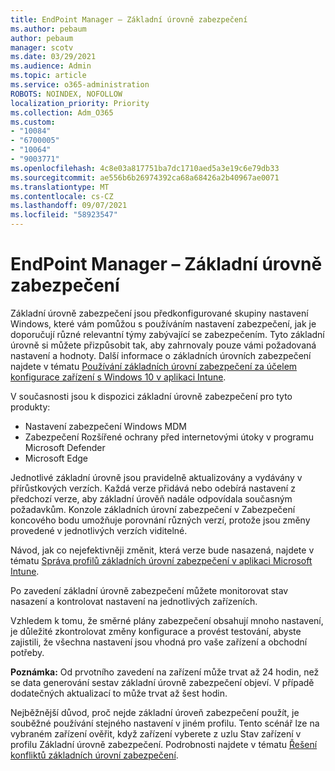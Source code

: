 ```yaml
---
title: EndPoint Manager – Základní úrovně zabezpečení
ms.author: pebaum
author: pebaum
manager: scotv
ms.date: 03/29/2021
ms.audience: Admin
ms.topic: article
ms.service: o365-administration
ROBOTS: NOINDEX, NOFOLLOW
localization_priority: Priority
ms.collection: Adm_O365
ms.custom:
- "10084"
- "6700005"
- "10064"
- "9003771"
ms.openlocfilehash: 4c8e03a817751ba7dc1710aed5a3e19c6e79db33
ms.sourcegitcommit: ae556b6b26974392ca68a68426a2b40967ae0071
ms.translationtype: MT
ms.contentlocale: cs-CZ
ms.lasthandoff: 09/07/2021
ms.locfileid: "58923547"
---
```

# <a name="endpoint-manager---security-baselines"></a>EndPoint Manager – Základní úrovně zabezpečení

Základní úrovně zabezpečení jsou předkonfigurované skupiny nastavení Windows, které vám pomůžou s používáním nastavení zabezpečení, jak je doporučují různé relevantní týmy zabývající se zabezpečením. Tyto základní úrovně si můžete přizpůsobit tak, aby zahrnovaly pouze vámi požadovaná nastavení a hodnoty. Další informace o základních úrovních zabezpečení najdete v tématu [Používání základních úrovní zabezpečení za účelem konfigurace zařízení s Windows 10 v aplikaci Intune](https://docs.microsoft.com/mem/intune/protect/security-baselines).

V současnosti jsou k dispozici základní úrovně zabezpečení pro tyto produkty:

- Nastavení zabezpečení Windows MDM
- Zabezpečení Rozšířené ochrany před internetovými útoky v programu Microsoft Defender
- Microsoft Edge

Jednotlivé základní úrovně jsou pravidelně aktualizovány a vydávány v přírůstkových verzích. Každá verze přidává nebo odebírá nastavení z předchozí verze, aby základní úrověň nadále odpovídala současným požadavkům. Konzole základních úrovní zabezpečení v Zabezpečení koncového bodu umožňuje porovnání různých verzí, protože jsou změny provedené v jednotlivých verzích viditelné.

Návod, jak co nejefektivněji změnit, která verze bude nasazená, najdete v tématu [Správa profilů základních úrovní zabezpečení v aplikaci Microsoft Intune](https://docs.microsoft.com/mem/intune/protect/security-baselines-configure).

Po zavedení základní úrovně zabezpečení můžete monitorovat stav nasazení a kontrolovat nastavení na jednotlivých zařízeních.

Vzhledem k tomu, že směrné plány zabezpečení obsahují mnoho nastavení, je důležité zkontrolovat změny konfigurace a provést testování, abyste zajistili, že všechna nastavení jsou vhodná pro vaše zařízení a obchodní potřeby.

**Poznámka:** Od prvotního zavedení na zařízení může trvat až 24 hodin, než se data generování sestav základní úrovně zabezpečení objeví. V případě dodatečných aktualizací to může trvat až šest hodin. 

Nejběžnější důvod, proč nejde základní úroveň zabezpečení použít, je souběžné používání stejného nastavení v jiném profilu. Tento scénář lze na vybraném zařízení ověřit, když zařízení vyberete z uzlu Stav zařízení v profilu Základní úrovně zabezpečení. Podrobnosti najdete v tématu [Řešení konfliktů základních úrovní zabezpečení](https://docs.microsoft.com/mem/intune/protect/security-baselines-monitor#resolve-conflicts-for-security-baselines).